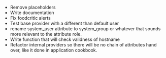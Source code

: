 * Remove placeholders
* Write documentation
* Fix foodcritic alerts
* Test base provider with a different than default user
* rename system_user attribute to system_group or whatever that sounds more relevant to the attribute role.
* Write function that will check validness of hostname
* Refactor internal providers so there will be no chain of attributes hand over, like it done in application cookbook.
